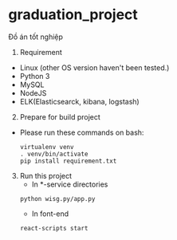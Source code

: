 # graduation_project
Đồ án tốt nghiệp
1. Requirement
  - Linux (other OS version haven't been tested.)
  - Python 3
  - MySQL
  - NodeJS
  - ELK(Elasticsearck, kibana, logstash)
 2. Prepare for build project
  - Please run these commands on bash:
    ```
    virtualenv venv
    . venv/bin/activate
    pip install requirement.txt
    ```
   3. Run this project
      - In *-service directories 
      ```
      python wisg.py/app.py
      ```
      - In font-end
      ```
      react-scripts start 
      ```
      
    
